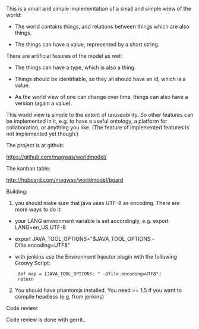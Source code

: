 This is a small and simple implementation of a small and simple wiew of the world:

- The world contains things, and relations between things which are also things.

- The things can have a value, represented by a short string.

There are artificial feaures of the model as well:

- The things can have a type, which is also a thing.

- Things should be identifiable, so they all should have an id, which is a value.

- As the world view of one can change over time, things can also have a version (again a value).

This world view is simple to the extent of unuseability. So other features can be
implemented in it, e.g. to have a useful ontology, a platform for collaboration,
or anything you like. (The feature of implemented features is not implemented yet though:)

The project is at github:

https://github.com/magwas/worldmodel/

The kanban table:

http://huboard.com/magwas/worldmodel/board


Building:

1. you should make sure that java uses UTF-8 as encoding. There are more ways to do it:

 - your LANG environment variable is set accordingly, e.g. export LANG=en\_US.UTF-8

 - export JAVA_TOOL_OPTIONS="$JAVA_TOOL_OPTIONS -Dfile.encoding=UTF8"

 - with jenkins use the Environment Injector plugin with the following Groovy Script:

        def map = [JAVA_TOOL_OPTIONS: " -Dfile.encoding=UTF8"]
        return


2. You should have phantomjs installed. You need >= 1.5 if you want to compile headless (e.g. from jenkins)


Code review:

Code review is done with gerrit..

